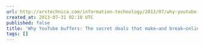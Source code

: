 ```yaml
---
url: http://arstechnica.com/information-technology/2013/07/why-youtube-buffers-the-secret-deals-that-make-and-break-online-video/
created_at: 2013-07-31 02:10 UTC
published: false
title: 'Why YouTube buffers: The secret deals that make—and break—online video'
tags: []
---
```



